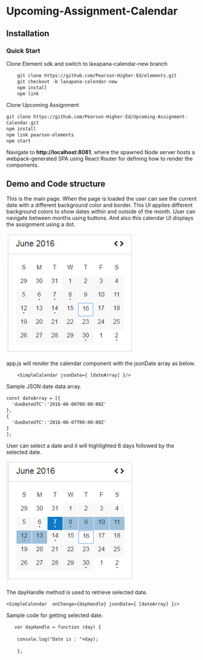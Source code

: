 # Upcoming-Assignment-Calendar

## Installation

### Quick Start
Clone Element sdk and switch to laxapana-calendar-new branch

        git clone https://github.com/Pearson-Higher-Ed/elements.git
        git checkout -b laxapana-calendar-new
        npm install
        npm link

Clone Upcoming Assignment

    git clone https://github.com/Pearson-Higher-Ed/Upcoming-Assignment-Calendar.git
    npm install
    npm link pearson-elements
    npm start


Navigate to **http://localhost:8081**, where the spawned Node server hosts a webpack-generated SPA using
React Router for defining how to render the components.


## Demo and Code structure

This is the main page. When the page is loaded the user can see the current date with a different background color and border.
This UI applies different background colors to show dates within and outside of the month.
User can navigate between months using buttons. And also this calendar UI displays the assignment using a dot.

![alt tag](https://github.com/Pearson-Higher-Ed/Upcoming-Assignment-Calendar/blob/master/images/upcoming_assignment.png)

app.js will render the calendar component with the jsonDate array as below.

        <SimpleCalendar jsonDate={ [dateArray] }/>

Sample JSON date data array.


    const dateArray = [{
      'dueDateUTC':'2016-06-06T00:00:00Z'
    },
    {
      'dueDateUTC':'2016-06-07T00:00:00Z'
    }
    ];


User can select a date and it will highlighted 6 days followed by the selected date.

![alt tag](https://github.com/Pearson-Higher-Ed/Upcoming-Assignment-Calendar/blob/master/images/upcoming_calendar.png)

The dayHandle method is used to retrieve selected date.



    <SimpleCalendar  onChange={dayHandle} jsonDate={ [dateArray] }/>



Sample code for getting selected date.


       var dayHandle = function (day) {

        console.log("Date is : "+day);

        };
